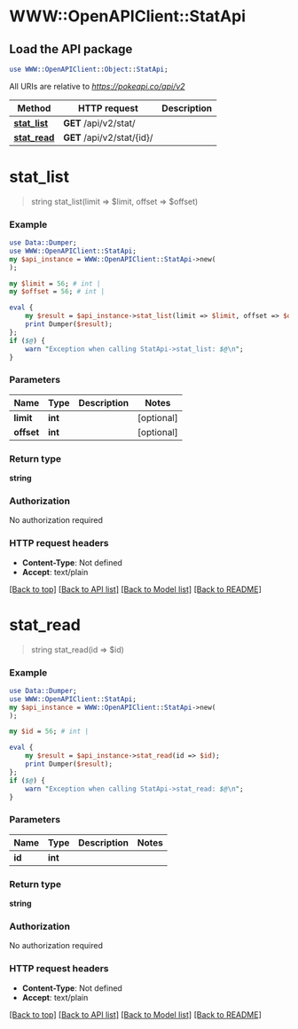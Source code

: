 # WWW::OpenAPIClient::StatApi

## Load the API package
```perl
use WWW::OpenAPIClient::Object::StatApi;
```

All URIs are relative to *https://pokeapi.co/api/v2*

Method | HTTP request | Description
------------- | ------------- | -------------
[**stat_list**](StatApi.md#stat_list) | **GET** /api/v2/stat/ | 
[**stat_read**](StatApi.md#stat_read) | **GET** /api/v2/stat/{id}/ | 


# **stat_list**
> string stat_list(limit => $limit, offset => $offset)



### Example
```perl
use Data::Dumper;
use WWW::OpenAPIClient::StatApi;
my $api_instance = WWW::OpenAPIClient::StatApi->new(
);

my $limit = 56; # int | 
my $offset = 56; # int | 

eval {
    my $result = $api_instance->stat_list(limit => $limit, offset => $offset);
    print Dumper($result);
};
if ($@) {
    warn "Exception when calling StatApi->stat_list: $@\n";
}
```

### Parameters

Name | Type | Description  | Notes
------------- | ------------- | ------------- | -------------
 **limit** | **int**|  | [optional] 
 **offset** | **int**|  | [optional] 

### Return type

**string**

### Authorization

No authorization required

### HTTP request headers

 - **Content-Type**: Not defined
 - **Accept**: text/plain

[[Back to top]](#) [[Back to API list]](../README.md#documentation-for-api-endpoints) [[Back to Model list]](../README.md#documentation-for-models) [[Back to README]](../README.md)

# **stat_read**
> string stat_read(id => $id)



### Example
```perl
use Data::Dumper;
use WWW::OpenAPIClient::StatApi;
my $api_instance = WWW::OpenAPIClient::StatApi->new(
);

my $id = 56; # int | 

eval {
    my $result = $api_instance->stat_read(id => $id);
    print Dumper($result);
};
if ($@) {
    warn "Exception when calling StatApi->stat_read: $@\n";
}
```

### Parameters

Name | Type | Description  | Notes
------------- | ------------- | ------------- | -------------
 **id** | **int**|  | 

### Return type

**string**

### Authorization

No authorization required

### HTTP request headers

 - **Content-Type**: Not defined
 - **Accept**: text/plain

[[Back to top]](#) [[Back to API list]](../README.md#documentation-for-api-endpoints) [[Back to Model list]](../README.md#documentation-for-models) [[Back to README]](../README.md)

